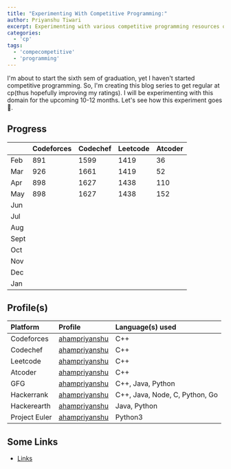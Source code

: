 ```yaml
---
title: "Experimenting With Competitive Programming:"
author: Priyanshu Tiwari
excerpt: Experimenting with various competitive programming resources on various platforms 
categories:
  - 'cp'
tags:
  - 'compecompetitive'
  - 'programming'
---
```


I'm about to start the sixth sem of graduation, yet I haven't started competitive programming. So, I'm creating this blog series to get regular at cp(thus hopefully improving my ratings). I will be experimenting with this domain for the upcoming 10-12 months. Let's see how this experiment goes 🤞.

## Progress

|  |  Codeforces | Codechef | Leetcode | Atcoder
|:--|:--|:--|:--|:--
| Feb | 891 | 1599 | 1419 | 36
| Mar | 926 | 1661 | 1419 | 52
| Apr | 898 | 1627 | 1438 | 110
| May | 898 | 1627 | 1438 | 152
| Jun |  |  |  |
| Jul |  |  |  |
| Aug |  |  |  |
| Sept|  |  |  |
| Oct |  |  |  |
| Nov |  |  |  |
| Dec |  |  |  |
| Jan |  |  |  |

## Profile(s)

| Platform |  Profile | Language(s) used
|:--|:--|:--
| Codeforces | [ahampriyanshu](https://codeforces.com/profile/ahampriyanshu) | C++
| Codechef | [ahampriyanshu](https://www.codechef.com/users/ahampriyanshu) | C++
| Leetcode | [ahampriyanshu](https://leetcode.com/ahampriyanshu/) | C++
| Atcoder | [ahampriyanshu](https://atcoder.jp/users/ahampriyanshu) | C++
| GFG | [ahampriyanshu](https://auth.geeksforgeeks.org/user/ahampriyanshu/profile) | C++, Java, Python
| Hackerrank | [ahampriyanshu](https://www.hackerrank.com/ahampriyanshu) | C++, Java, Node, C, Python, Go
| Hackerearth | [ahampriyanshu](https://www.hackerearth.com/@ahampriyanshu) | Java, Python
| Project Euler | [ahampriyanshu](https://ahampriyanshu.com/cp/categories/projecteuler/) | Python3

## Some Links 

* [Links](https://links.ahampriyanshu.com/)